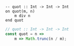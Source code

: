 ```applescript
-- quot :: Int -> Int -> Int
on quot(m, n)
    m div n
end quot
```


```javascript
// quot :: Int -> Int -> Int
const quot = n =>
    m => Math.trunc(n / m);
```